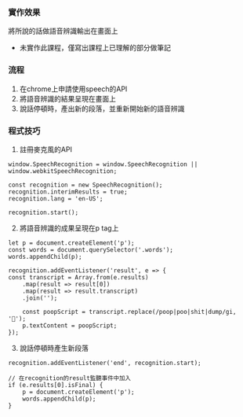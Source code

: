 ### 實作效果
將所說的話做語音辨識輸出在畫面上
* 未實作此課程，僅寫出課程上已理解的部分做筆記
### 流程
1. 在chrome上申請使用speech的API
2. 將語音辨識的結果呈現在畫面上
3. 說話停頓時，產出新的段落，並重新開始新的語音辨識
### 程式技巧
1. 註冊麥克風的API
```
window.SpeechRecognition = window.SpeechRecognition || window.webkitSpeechRecognition;

const recognition = new SpeechRecognition();
recognition.interimResults = true;
recognition.lang = 'en-US';

recognition.start();
```
2. 將語音辨識的成果呈現在p tag上
```
let p = document.createElement('p');
const words = document.querySelector('.words');
words.appendChild(p);

recognition.addEventListener('result', e => {
const transcript = Array.from(e.results)
    .map(result => result[0])
    .map(result => result.transcript)
    .join('');

    const poopScript = transcript.replace(/poop|poo|shit|dump/gi, '💩');
    p.textContent = poopScript;
});
```
3. 說話停頓時產生新段落
```
recognition.addEventListener('end', recognition.start);

// 在recognition的result監聽事件中加入
if (e.results[0].isFinal) {
    p = document.createElement('p');
    words.appendChild(p);
}
```